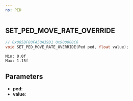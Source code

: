 ```yaml
---
ns: PED
---
```

## SET_PED_MOVE_RATE_OVERRIDE

```c
// 0x085BF80FA50A39D1 0x900008C6
void SET_PED_MOVE_RATE_OVERRIDE(Ped ped, float value);
```

```
Min: 0.0f
Max: 1.15f
```

## Parameters
* **ped**:
* **value**:
